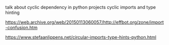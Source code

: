 
talk about cyclic dependency in python projects
cyclic imports and type hinting

<import x> 
<from x import *> 
<from x import a,b,c>
<x = __import__('x')>

https://web.archive.org/web/20150113060057/http://effbot.org/zone/import-confusion.htm

https://www.stefaanlippens.net/circular-imports-type-hints-python.html
